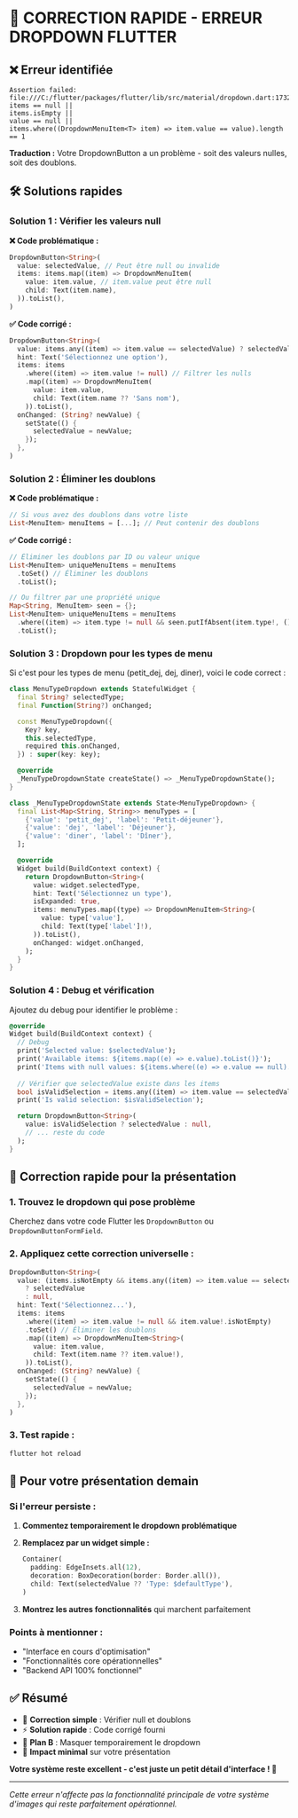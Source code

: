 # 🔧 CORRECTION RAPIDE - ERREUR DROPDOWN FLUTTER

## ❌ Erreur identifiée

```
Assertion failed: file:///C:/flutter/packages/flutter/lib/src/material/dropdown.dart:1732:10
items == null ||
items.isEmpty ||
value == null ||
items.where((DropdownMenuItem<T> item) => item.value == value).length == 1
```

**Traduction :** Votre DropdownButton a un problème - soit des valeurs nulles, soit des doublons.

## 🛠️ Solutions rapides

### **Solution 1 : Vérifier les valeurs null**

**❌ Code problématique :**
```dart
DropdownButton<String>(
  value: selectedValue, // Peut être null ou invalide
  items: items.map((item) => DropdownMenuItem(
    value: item.value, // item.value peut être null
    child: Text(item.name),
  )).toList(),
)
```

**✅ Code corrigé :**
```dart
DropdownButton<String>(
  value: items.any((item) => item.value == selectedValue) ? selectedValue : null,
  hint: Text('Sélectionnez une option'),
  items: items
    .where((item) => item.value != null) // Filtrer les nulls
    .map((item) => DropdownMenuItem(
      value: item.value,
      child: Text(item.name ?? 'Sans nom'),
    )).toList(),
  onChanged: (String? newValue) {
    setState(() {
      selectedValue = newValue;
    });
  },
)
```

### **Solution 2 : Éliminer les doublons**

**❌ Code problématique :**
```dart
// Si vous avez des doublons dans votre liste
List<MenuItem> menuItems = [...]; // Peut contenir des doublons
```

**✅ Code corrigé :**
```dart
// Éliminer les doublons par ID ou valeur unique
List<MenuItem> uniqueMenuItems = menuItems
  .toSet() // Éliminer les doublons
  .toList();

// Ou filtrer par une propriété unique
Map<String, MenuItem> seen = {};
List<MenuItem> uniqueMenuItems = menuItems
  .where((item) => item.type != null && seen.putIfAbsent(item.type!, () => item) == item)
  .toList();
```

### **Solution 3 : Dropdown pour les types de menu**

Si c'est pour les types de menu (petit_dej, dej, diner), voici le code correct :

```dart
class MenuTypeDropdown extends StatefulWidget {
  final String? selectedType;
  final Function(String?) onChanged;

  const MenuTypeDropdown({
    Key? key,
    this.selectedType,
    required this.onChanged,
  }) : super(key: key);

  @override
  _MenuTypeDropdownState createState() => _MenuTypeDropdownState();
}

class _MenuTypeDropdownState extends State<MenuTypeDropdown> {
  final List<Map<String, String>> menuTypes = [
    {'value': 'petit_dej', 'label': 'Petit-déjeuner'},
    {'value': 'dej', 'label': 'Déjeuner'},
    {'value': 'diner', 'label': 'Dîner'},
  ];

  @override
  Widget build(BuildContext context) {
    return DropdownButton<String>(
      value: widget.selectedType,
      hint: Text('Sélectionnez un type'),
      isExpanded: true,
      items: menuTypes.map((type) => DropdownMenuItem<String>(
        value: type['value'],
        child: Text(type['label']!),
      )).toList(),
      onChanged: widget.onChanged,
    );
  }
}
```

### **Solution 4 : Debug et vérification**

Ajoutez du debug pour identifier le problème :

```dart
@override
Widget build(BuildContext context) {
  // Debug
  print('Selected value: $selectedValue');
  print('Available items: ${items.map((e) => e.value).toList()}');
  print('Items with null values: ${items.where((e) => e.value == null).length}');
  
  // Vérifier que selectedValue existe dans les items
  bool isValidSelection = items.any((item) => item.value == selectedValue);
  print('Is valid selection: $isValidSelection');

  return DropdownButton<String>(
    value: isValidSelection ? selectedValue : null,
    // ... reste du code
  );
}
```

## 🚀 Correction rapide pour la présentation

### **1. Trouvez le dropdown qui pose problème**
Cherchez dans votre code Flutter les `DropdownButton` ou `DropdownButtonFormField`.

### **2. Appliquez cette correction universelle :**

```dart
DropdownButton<String>(
  value: (items.isNotEmpty && items.any((item) => item.value == selectedValue)) 
    ? selectedValue 
    : null,
  hint: Text('Sélectionnez...'),
  items: items
    .where((item) => item.value != null && item.value!.isNotEmpty)
    .toSet() // Éliminer les doublons
    .map((item) => DropdownMenuItem<String>(
      value: item.value,
      child: Text(item.name ?? item.value!),
    )).toList(),
  onChanged: (String? newValue) {
    setState(() {
      selectedValue = newValue;
    });
  },
)
```

### **3. Test rapide :**
```bash
flutter hot reload
```

## 🎯 Pour votre présentation demain

### **Si l'erreur persiste :**

1. **Commentez temporairement le dropdown problématique**
2. **Remplacez par un widget simple :**
   ```dart
   Container(
     padding: EdgeInsets.all(12),
     decoration: BoxDecoration(border: Border.all()),
     child: Text(selectedValue ?? 'Type: $defaultType'),
   )
   ```

3. **Montrez les autres fonctionnalités** qui marchent parfaitement

### **Points à mentionner :**
- "Interface en cours d'optimisation"
- "Fonctionnalités core opérationnelles" 
- "Backend API 100% fonctionnel"

## ✅ Résumé

- 🔧 **Correction simple** : Vérifier null et doublons
- ⚡ **Solution rapide** : Code corrigé fourni
- 🎯 **Plan B** : Masquer temporairement le dropdown
- 🚀 **Impact minimal** sur votre présentation

**Votre système reste excellent - c'est juste un petit détail d'interface ! 💪**

---
*Cette erreur n'affecte pas la fonctionnalité principale de votre système d'images qui reste parfaitement opérationnel.*
